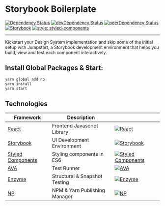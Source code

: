 # Storybook Boilerplate

[![Dependency Status](https://img.shields.io/david/justinlwz/storybook-boilerplate.svg?style=flat)](https://david-dm.org/justinlwz/storybook-boilerplate)
[![devDependency Status](https://img.shields.io/david/dev/justinlwz/storybook-boilerplate.svg?style=flat)](https://david-dm.org/justinlwz/storybook-boilerplate?type=dev)
[![peerDependency Status](https://img.shields.io/david/peer/justinlwz/storybook-boilerplate.svg?style=flat)](https://david-dm.org/justinlwz/storybook-boilerplate?type=peer)
[![Storybook](https://github.com/storybooks/press/blob/master/badges/storybook.svg)](https://david-dm.org/justinlwz/storybook-boilerplate)
[![style: styled-components](https://img.shields.io/badge/style-%F0%9F%92%85%20styled--components-orange.svg?colorB=daa357&colorA=db748e)](https://github.com/styled-components/styled-components)

---

Kickstart your Design System implementation and skip some of the initial setup with Jumpstart, a Storybook development environment that helps you build, view and test each component interactively.

## Install Global Packages & Start:

```bash
yarn global add np
yarn install
yarn start
```

## Technologies

| Framework                                               | Description                                       |                                                                                                                   |
| ------------------------------------------------------- | ------------------------------------------------- | ----------------------------------------------------------------------------------------------------------------- |
| [React](https://reactjs.org/)                           | Frontend Javascript Library                       | [![React](https://img.shields.io/npm/dm/react.svg)](https://github.com/facebook/react)                            |
| [Storybook](https://storybook.js.org/)                  | UI Development Environment                        | [![Storybook](https://img.shields.io/npm/dm/storybook.svg)](https://github.com/storybooks/storybook)              |
| [Styled Components](https://www.styled-components.com/) | Styling components in ES6                         | [![Styled Components](https://img.shields.io/npm/dm/styled-components.svg)](https://github.com/styled-components) |
| [AVA](https://github.com/avajs/ava)                     | Test Runner                                       | [![AVA](https://img.shields.io/npm/dm/ava.svg)](https://github.com/avajs/ava)                                     |
| [Enzyme](https://airbnb.io/enzyme/)                     | Structural & Snapshot Testing                     | [![Enzyme](https://img.shields.io/npm/dm/enzyme.svg)](https://github.com/airbnb/enzyme/)                          |
| [NP](https://github.com/sindresorhus/np)                | NPM & Yarn Publishing Manager                     | [![NP](https://img.shields.io/npm/dm/np.svg)](https://github.com/sindresorhus/np)                                 |